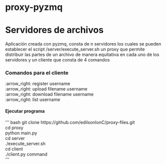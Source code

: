# proxy-pyzmq

<h1> Servidores de archivos </h1>

<p> Aplicación creada con pyzmq, consta de n servidores los cuales se pueden establecer el script /server/execute_server.sh un proxy que permite distribuir las partes de un archivo de manera equitativa en cada uno de los servidores y un cliente que consta de 4 comandos  </p>


<h3> Comandos para el cliente </h3>
 :arrow_right: register username <br>
:arrow_right: upload filename username <br>
:arrow_right: download filename username <br>
:arrow_right: list username <br>


<h4> Ejecutar programa </h4>
''' bash
git clone https://github.com/edilsonlonC/proxy-files.git <br>
cd proxy <br>
python main.py <br>
cd server <br>
./execute_server.sh <br>
cd client <br>
./client.py command <br>
'''

